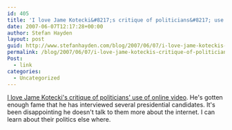 ```yaml
---
id: 405
title: 'I love Jame Kotecki&#8217;s critique of politicians&#8217; use of online video'
date: 2007-06-07T12:17:28+00:00
author: Stefan Hayden
layout: post
guid: http://www.stefanhayden.com/blog/2007/06/07/i-love-jame-koteckis-critique-of-politicians-use-of-online-video/
permalink: /blog/2007/06/07/i-love-jame-koteckis-critique-of-politicians-use-of-online-video/
Post:
  - link
categories:
  - Uncategorized
---
```

<p><a href="http://jameskotecki.blogspot.com/">I love Jame Kotecki's critique of politicians' use of online video</a>. He's gotten enough fame that he has interviewed several presidential candidates. It's been disappointing he doesn't talk to them more about the internet. I can learn about their politics else where.
</p>
